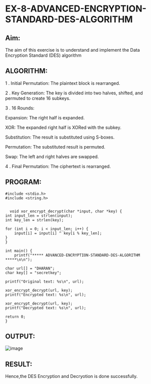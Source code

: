 # EX-8-ADVANCED-ENCRYPTION-STANDARD-DES-ALGORITHM

## Aim:

  The aim of this exercise is to understand and implement the Data Encryption Standard (DES) algorithm

## ALGORITHM: 

1 . Initial Permutation: The plaintext block is rearranged.

2 . Key Generation: The key is divided into two halves, shifted, and permuted to create 16 subkeys.

3 . 16 Rounds:

Expansion: The right half is expanded.
    
XOR: The expanded right half is XORed with the subkey.
    
Substitution: The result is substituted using S-boxes.
    
Permutation: The substituted result is permuted.
    
Swap: The left and right halves are swapped.
    
4 . Final Permutation: The ciphertext is rearranged.

## PROGRAM: 

```
#include <stdio.h>
#include <string.h>


  void xor_encrypt_decrypt(char *input, char *key) {
int input_len = strlen(input);
int key_len = strlen(key);

for (int i = 0; i < input_len; i++) {
    input[i] = input[i] ^ key[i % key_len];
}
}

int main() {
    printf("***** ADVANCED-ENCRYPTION-STANDARD-DES-ALGORITHM *****\n\n");
    
char url[] = "DHARAN";
char key[] = "secretkey"; 

printf("Original text: %s\n", url);

xor_encrypt_decrypt(url, key);
printf("Encrypted text: %s\n", url);

xor_encrypt_decrypt(url, key);
printf("Decrypted text: %s\n", url);

return 0;
}
```

## OUTPUT:

![image](https://github.com/user-attachments/assets/c68f0526-4221-4bd1-8610-7785f72ba676)

## RESULT: 
Hence,the DES Encryption and Decryotion is done successfully.
